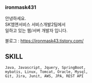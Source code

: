 ### ironmask431

안녕하세요.   
SK엠앤서비스 서비스개발2팀에서    
일하고 있는 웹/서버 개발자 입니다.


블로그 : https://ironmask43.tistory.com/

## SKILL
    Java, Javascript, Jquery, SpringBoot,   
    mybatis, Linux, Tomcat, Oracle, Mysql, 
    Git, Jira, Junit, AWS, JPA, REST API
